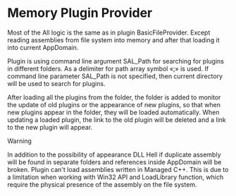 # Memory Plugin Provider
Most of the All logic is the same as in plugin BasicFileProvider. Except reading assemblies from file system into memory and after that loading it into current AppDomain.

Plugin is using command line argument SAL_Path for searching for plugins in different folders. As a delimiter for path array symbol «;» is used. If command line parameter SAL_Path is not specified, then current directory will be used to search for plugins.

After loading all the plugins from the folder, the folder is added to monitor the update of old plugins or the appearance of new plugins, so that when new plugins appear in the folder, they will be loaded automatically. When updating a loaded plugin, the link to the old plugin will be deleted and a link to the new plugin will appear.

Warning

In addition to the possibility of appearance DLL Hell if duplicate assembly will be found in separate folders and references inside AppDomain will be broken. Plugin can't load assemblies written in Managed C++. This is due to a limitation when working with Win32 API and LoadLibrary function, which require the physical presence of the assembly on the file system.